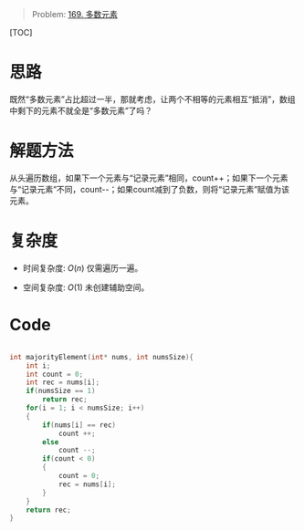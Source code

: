 > Problem: [169. 多数元素](https://leetcode.cn/problems/majority-element/description/)

[TOC]

# 思路
既然“多数元素”占比超过一半，那就考虑，让两个不相等的元素相互“抵消”，数组中剩下的元素不就全是“多数元素”了吗？

# 解题方法
从头遍历数组，如果下一个元素与“记录元素”相同，count++；如果下一个元素与“记录元素”不同，count--；如果count减到了负数，则将“记录元素”赋值为该元素。

# 复杂度
- 时间复杂度: 
$O(n)$
仅需遍历一遍。

- 空间复杂度: 
 $O(1)$
未创建辅助空间。

# Code
```C []

int majorityElement(int* nums, int numsSize){
    int i;
    int count = 0;
    int rec = nums[i];
    if(numsSize == 1)
        return rec;
    for(i = 1; i < numsSize; i++)
    {
        if(nums[i] == rec)
            count ++;
        else
            count --;
        if(count < 0)
        {
            count = 0;
            rec = nums[i];
        }
    }
    return rec;
}
```

